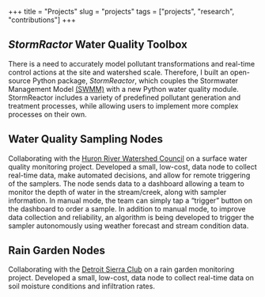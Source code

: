 +++
title = "Projects"
slug = "projects"
tags = ["projects", "research", "contributions"]
+++

## *StormRactor* Water Quality Toolbox
There is a need to accurately model pollutant transformations and real-time control actions at the site and watershed scale. Therefore, I built an open-source Python package, *StormReactor*, which couples the Stormwater Management Model [(SWMM)](https://www.epa.gov/water-research/storm-water-management-model-swmm) with a new Python water quality module. StormReactor includes a variety of predefined pollutant generation and treatment processes, while allowing users to implement more complex processes on their own.

## Water Quality Sampling Nodes
Collaborating with the [Huron River Watershed Council](https://www.hrwc.org/) on a surface water quality monitoring project. Developed a small, low-cost, data node to collect real-time data, make automated decisions, and allow for remote triggering of the samplers. The node sends data to a dashboard allowing a team to monitor the depth of water in the stream/creek, along with sampler information. In manual mode, the team can simply tap a “trigger” button on the dashboard to order a sample. In addition to manual mode, to improve data collection and reliability, an algorithm is being developed to trigger the sampler autonomously using weather forecast and stream condition data.

## Rain Garden Nodes
Collaborating with the [Detroit Sierra Club](https://www.sierraclub.org/michigan) on a rain garden monitoring project. Developed a small, low-cost, data node to collect real-time data on soil moisture conditions and infiltration rates.


